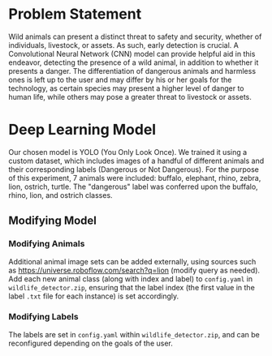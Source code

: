 # Problem Statement
Wild animals can present a distinct threat to safety and security, whether of individuals, livestock, or assets.  As such, early detection is crucial.  A Convolutional Neural Network (CNN) model can provide helpful aid in this endeavor, detecting the presence of a wild animal, in addition to whether it presents a danger.  The differentiation of dangerous animals and harmless ones is left up to the user and may differ by his or her goals for the technology, as certain species may present a higher level of danger to human life, while others may pose a greater threat to livestock or assets.

# Deep Learning Model
Our chosen model is YOLO (You Only Look Once). We trained it using a custom
dataset, which includes images of a handful of different animals and their corresponding labels (Dangerous or
Not Dangerous).  For the purpose of this experiment, 7 animals were included: buffalo, elephant, rhino, zebra, lion, ostrich, turtle.  The "dangerous" label was conferred upon the buffalo, rhino, lion, and ostrich classes.

## Modifying Model
### Modifying Animals
Additional animal image sets can be added externally, using sources such as https://universe.roboflow.com/search?q=lion (modify query as needed).  Add each new animal class (along with index and label) to ```config.yaml``` in ```wildlife_detector.zip```, ensuring that the label index (the first value in the label ```.txt``` file for each instance) is set accordingly.

### Modifying Labels
The labels are set in ```config.yaml``` within ```wildlife_detector.zip```, and can be reconfigured depending on the goals of the user.
